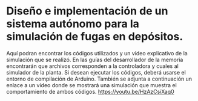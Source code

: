 # Diseño e implementación de un sistema autónomo para la simulación de fugas en depósitos.
Aquí podran encontrar los códigos utilizados y un vídeo explicativo de la simulación que se realizó.
En las guías del desarrollador de la memoria encontrarán que archivos corresponden a la controladora y cuales al simulador de la planta.
Si desean ejecutar los códigos, deberá usarse el entorno de compilación de Arduino.
También se adjunta a continuación un enlace a un vídeo donde se mostrará una simulación que muestra el comportamiento de ambos códigos.
https://youtu.be/HzAzCsiXaq0 
